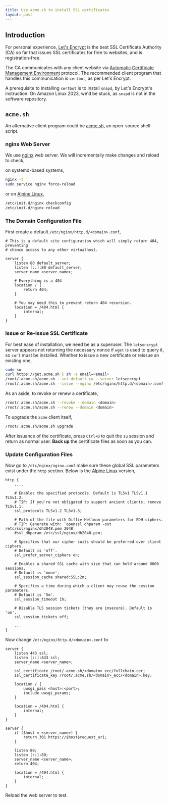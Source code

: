 ```yaml
---
title: Use acme.sh to install SSL certificates
layout: post
---
```


## Introduction
For personal experience, [Let's Encrypt](https://letsencrypt.org/) is the best SSL Certificate Authority (CA) so far that issues SSL certificates for free to websites, and is registration-free.

The CA communicates with any client website via [Automatic Certificate Management Environment](https://en.wikipedia.org/wiki/Automatic_Certificate_Management_Environment) protocol. The recommended client program that handles this communication is `certbot`, as per Let's Encrypt.

A prerequisite to installing `certbot` is to install `snapd`, by Let's Encrypt's instruction. On Amazon Linux 2023, we'd be stuck, as `snapd` is not in the software repository.


## `acme.sh`
An alternative client program could be [acme.sh](https://acme.sh), an open-source shell script.

### nginx Web Server
We use [nginx](https://nginx.org) web server. We will incrementally make changes and reload to check,

on systemd-based systems,

```sh
nginx -t
sudo service nginx force-reload
```

or on [Alpine Linux](https://www.alpinelinux.org),

```sh
/etc/init.d/nginx checkconfig
/etc/init.d/nginx reload
```

### The Domain Configuration File
First create a default `/etc/nginx/http.d/<domain>.conf`,

```
# This is a default site configuration which will simply return 404, preventing
# chance access to any other virtualhost.

server {
    listen 80 default_server;
	listen [::]:80 default_server;
	server_name <server_name>;

    # Everything is a 404
	location / {
		return 404;
	}

	# You may need this to prevent return 404 recursion.
	location = /404.html {
		internal;
	}
}
```

### Issue or Re-issue SSL Certificate
For best ease of installation, we need be as a superuser. The `letsencrypt` server appears not returning the necessary nonce if `wget` is used to query it, so `curl` must be installed. Whether to issue a new certificate or reissue an existing one,

```sh
sudo su
curl https://get.acme.sh | sh -s email=<email>
/root/.acme.sh/acme.sh --set-default-ca --server letsencrypt
/root/.acme.sh/acme.sh --issue --nginx /etc/nginx/http.d/<domain>.conf -d <domain>
```

As an aside, to revoke or renew a certificate,

```sh
/root/.acme.sh/acme.sh --revoke --domain <domain>
/root/.acme.sh/acme.sh --renew --domain <domain>
```

To upgrade the `acme` client itself,

```sh
/root/.acme.sh/acme.sh upgrade
```

After issuance of the certificate, press `Ctrl+D` to quit the `su` session and return as normal user. **Back up** the certificate files as soon as you can.

### Update Configuration Files
Now go to `/etc/nginx/nginx.conf` make sure these global SSL parameters exist under the `http` section. Below is the [Alpine Linux](https://www.alpinelinux.org/) version,

```
http {
    ....

	# Enables the specified protocols. Default is TLSv1 TLSv1.1 TLSv1.2.
	# TIP: If you're not obligated to support ancient clients, remove TLSv1.1.
	ssl_protocols TLSv1.2 TLSv1.3;

	# Path of the file with Diffie-Hellman parameters for EDH ciphers.
	# TIP: Generate with: `openssl dhparam -out /etc/ssl/nginx/dh2048.pem 2048`
	#ssl_dhparam /etc/ssl/nginx/dh2048.pem;

	# Specifies that our cipher suits should be preferred over client ciphers.
	# Default is 'off'.
	ssl_prefer_server_ciphers on;

	# Enables a shared SSL cache with size that can hold around 8000 sessions.
	# Default is 'none'.
	ssl_session_cache shared:SSL:2m;

	# Specifies a time during which a client may reuse the session parameters.
	# Default is '5m'.
	ssl_session_timeout 1h;

	# Disable TLS session tickets (they are insecure). Default is 'on'.
	ssl_session_tickets off;

    ...
}
```

Now change `/etc/nginx/http.d/<domain>.conf` to

```
server {
	listen 443 ssl;
	listen [::]:443 ssl;
	server_name <server_name>;

	ssl_certificate /root/.acme.sh/<domain>_ecc/fullchain.cer;
	ssl_certificate_key /root/.acme.sh/<domain>_ecc/<domain>.key;

	location / {
		uwsgi_pass <host>:<port>;
		include uwsgi_params;
	}

	location = /404.html {
		internal;
	}
}

server {
	if ($host = <server_name>) {
		return 301 https://$host$request_uri;
	}

	listen 80;
	listen [::]:80;
	server_name <server_name>;
	return 404;

	location = /404.html {
		internal;
	}
}
```

Reload the web server to test.
